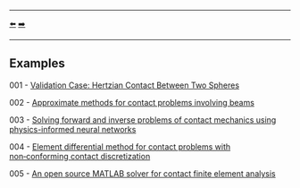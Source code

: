 ***
[⬅️](../README.md "Go up one directory level")
[➡️](../examples/001/README.md "First example")
***

## Examples

001 - [Validation Case: Hertzian Contact Between Two Spheres](https://www.simscale.com/docs/validation-cases/hertzian-contact-between-two-spheres/)

002 - [Approximate methods for contact problems involving beams](https://doi.org/10.1177/03093247231200911)

003 - [Solving forward and inverse problems of contact mechanics using physics-informed neural networks](https://doi.org/10.1186/s40323-024-00265-3)

004 - [Element differential method for contact problems with non‑conforming contact discretization](https://doi.org/10.1007/s00366-024-01963-7)

005 - [An open source MATLAB solver for contact finite element analysis](https://doi.org/10.1016/j.advengsoft.2024.103798)
